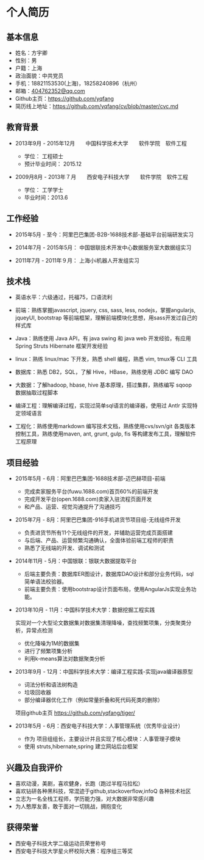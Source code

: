 个人简历
========

## 基本信息

- 姓名：方宇卿
- 性别：男
- 户籍：上海
- 政治面貌：中共党员
- 手机：18821153530(上海)，18258240896（杭州）
- 邮箱：404762352@qq.com
- Github主页：https://github.com/yqfang
- 简历线上地址：https://github.com/yqfang/cv/blob/master/cvc.md
 
## 教育背景

- 2013年9月 - 2015年12月　　中国科学技术大学　　软件学院　软件工程

    - 学位：  工程硕士
    - 预计毕业时间： 2015.12
 
- 2009月8月 - 2013年７月　　西安电子科技大学　　软件学院　软件工程

    - 学位：   工学学士
    - 毕业时间：2013.6

## 工作经验

- 2015年5月 - 至今：阿里巴巴集团-B2B-1688技术部-基础平台前端研发实习

- 2014年7月 - 2015年5月： 中国银联技术开发中心数据服务室大数据组实习

- 2011年7月 - 2011年９月： 上海小i机器人开发组实习

## 技术栈

- 英语水平：六级通过，托福75，口语流利

- 前端：熟练掌握javascript, jquery, css, sass, less, nodejs，掌握angularjs, jqueyUI, bootstrap 等前端框架，理解前端模块化思想，用sass开发过自己的样式库

- Java：熟练使用 Java API，有 java swing 和 java web 开发经验，有应用 Spring Struts Hibernate 框架开发经验

- linux：熟练 linux/mac 下开发，熟悉 shell 编程，熟悉 vim, tmux等 CLI 工具

- 数据库：熟悉 DB2，SQL，了解 Hive，HBase，熟练使用 JDBC 编写 DAO

- 大数据：了解hadoop, hbase, hive 基本原理，搭过集群，熟练编写 sqoop 数据抽取过程脚本

- 编译工程：理解编译过程，实现过简单sql语言的编译器，使用过 Antlr 实现特定领域语言

- 工程化：熟练使用markdown 编写技术文档，熟练使用cvs/svn/git 各类版本控制工具，熟练使用maven, ant, grunt, gulp, fis 等构建发布工具，理解软件工程原理

## 项目经验

- 2015年5月 - 6月：阿里巴巴集团-1688技术部-迈巴赫项目-前端

    - 完成卖家服务平台(fuwu.1688.com)首页60%的前端开发
	- 完成开发平台(open.1688.com)卖家入驻流程页面开发
	- 和产品、运营、视觉沟通提升了沟通技巧

- 2015年7月 - 8月：阿里巴巴集团-916手机进货节项目组-无线组件开发

    - 负责进货节所有11个无线组件的开发，并辅助运营完成页面搭建
	- 与后端、产品、运营频繁沟通确认，全面体验前端工程师的职责
	- 熟悉了无线端的开发、调试和测试

- 2014年11月 - 5月：中国银联：银联大数据提取平台

    - 后端主要负责：数据库ER图设计，数据库DAO设计和部分业务代码，sql简单语法校验器。
    - 前端主要负责：使用bootstrap设计页面布局，使用AngularJs实现业务功能。

- 2013年10月 - 11月：中国科学技术大学：数据挖掘工程实践

    实现对一个大型论文数据集对数据集清理降噪，查找频繁项集，分类聚类分析，异常点检测

    - 优化降噪为1M的数据集
    - 进行了频繁项集分析
    - 利用k-means算法对数据聚类分析

- 2013年9月 - 12月：中国科学技术大学：编译工程实践-实现java编译器原型

    - 词法分析和语法树构造
    - 垃圾回收器
    - 部分编译器优化工作（例如常量折叠和死代码死类的删除）

    项目github主页 https://github.com/yqfang/tiger/

- 2013年5月 - 6月：西安电子科技大学：人事管理系统（优秀毕业设计） 

    - 作为 项目组组长，主要设计并且实现了核心模块：人事管理子模块
    - 使用 struts,hibernate,spring 建立网站后台框架

## 兴趣及自我评价

- 喜欢动漫，美剧，喜欢健身，长跑（跑过半程马拉松）
- 喜欢钻研各种黑科技，常混迹于github,stackoverflow,infoQ 各种技术社区
- 立志为一名全栈工程师，学历能力强，对大数据非常感兴趣
- 为人憨厚友善，敢于面对一切挑战，拥抱变化

## 获得荣誉

- 西安电子科技大学二级运动员荣誉称号
- 西安电子科技大学星火杯校际大赛：程序组三等奖


